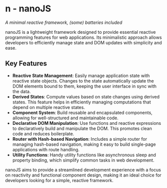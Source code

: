 # n - nanoJS

*A minimal reactive framework, (some) batteries included*

nanoJS is a lightweight framework designed to provide essential reactive programming features for web applications. Its minimalistic approach allows developers to efficiently manage state and DOM updates with simplicity and ease.

## Key Features

- **Reactive State Management**: Easily manage application state with reactive state objects. Changes to the state automatically update the DOM elements bound to them, keeping the user interface in sync with the data.
- **Derived States**: Compute values based on state changes using derived states. This feature helps in efficiently managing computations that depend on multiple reactive states.
- **Component System**: Build reusable and encapsulated components, allowing for well-structured and maintainable code.
- **Declarative DOM Manipulation**: Use functions and reactive expressions to declaratively build and manipulate the DOM. This promotes clean code and reduces boilerplate.
- **Router with Hash-based Navigation**: Includes a simple router for managing hash-based navigation, making it easy to build single-page applications with route handling.
- **Utility Functions**: Handy utility functions like asynchronous sleep and property binding, which simplify common tasks in web development.

nanoJS aims to provide a streamlined development experience with a focus on reactivity and functional component design, making it an ideal choice for developers looking for a simple, reactive framework.
